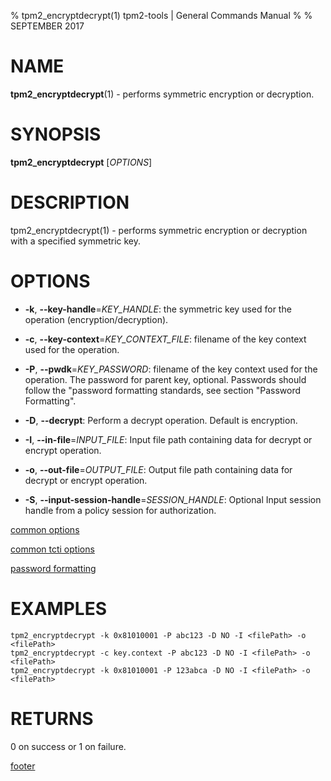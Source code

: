 % tpm2_encryptdecrypt(1) tpm2-tools | General Commands Manual
%
% SEPTEMBER 2017

# NAME

**tpm2_encryptdecrypt**(1) - performs symmetric encryption or decryption.

# SYNOPSIS

**tpm2_encryptdecrypt** [*OPTIONS*]

# DESCRIPTION

tpm2_encryptdecrypt(1) - performs symmetric encryption or decryption with a
specified symmetric key.

# OPTIONS

  * **-k**, **--key-handle**=_KEY\_HANDLE_:
    the symmetric key used for the operation (encryption/decryption).

  * **-c**, **--key-context**=_KEY\_CONTEXT\_FILE_:
    filename of the key context used for the  operation.

  * **-P**, **--pwdk**=_KEY\_PASSWORD_:
    filename of the key context used for the  operation.
    The password for parent key, optional. Passwords should follow the
    "password formatting standards, see section "Password Formatting".

  * **-D**, **--decrypt**:
    Perform a decrypt operation. Default is encryption.

  * **-I**, **--in-file**=_INPUT\_FILE_:
    Input file path containing data for decrypt or encrypt operation.

  * **-o**, **--out-file**=_OUTPUT\_FILE_:
    Output file path containing data for decrypt or encrypt operation.

  * **-S**, **--input-session-handle**=_SESSION\_HANDLE_:
    Optional Input session handle from a policy session for authorization.

[common options](common/options.md)

[common tcti options](common/tcti.md)

[password formatting](common/password.md)

# EXAMPLES

```
tpm2_encryptdecrypt -k 0x81010001 -P abc123 -D NO -I <filePath> -o <filePath>
tpm2_encryptdecrypt -c key.context -P abc123 -D NO -I <filePath> -o <filePath>
tpm2_encryptdecrypt -k 0x81010001 -P 123abca -D NO -I <filePath> -o <filePath>
```

# RETURNS

0 on success or 1 on failure.

[footer](common/footer.md)
